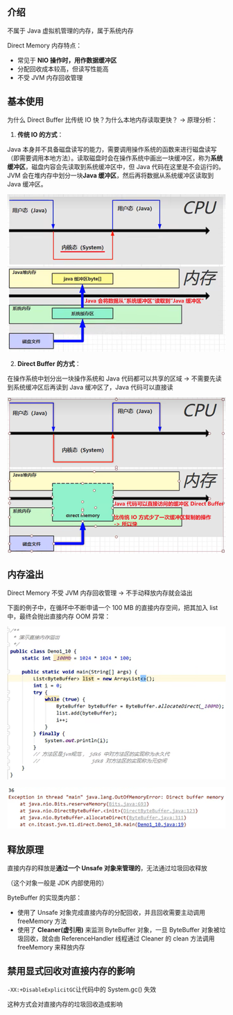 ## 介绍

不属于 Java 虚拟机管理的内存，属于系统内存

Direct Memory 内存特点：

- 常见于 **NIO 操作时，用作数据缓冲区**
- 分配回收成本较高，但读写性能高
- 不受 JVM 内存回收管理

## 基本使用

为什么 Direct Buffer 比传统 IO 快？为什么本地内存读取更快？
-> 原理分析：

1. **传统 IO 的方式**：

Java 本身并不具备磁盘读写的能力，需要调用操作系统的函数来进行磁盘读写（即需要调用本地方法）。读取磁盘时会在操作系统中画出一块缓冲区，称为**系统缓冲区**，磁盘内容会先读取到系统缓冲区中，但 Java 代码在这里是不会运行的。JVM 会在堆内存中划分一块**Java 缓冲区**，然后再将数据从系统缓冲区读取到 Java
缓冲区。

![alt text](image.png)

2. **Direct Buffer 的方式**：

在操作系统中划分出一块操作系统和 Java 代码都可以共享的区域
-> 不需要先读到系统缓冲区后再读到 Java 缓冲区了，Java 代码可以直接读

![alt text](image-1.png)

## 内存溢出

Direct Memory 不受 JVM 内存回收管理 -> 不手动释放内存就会溢出

下面的例子中，在循环中不断申请一个 100 MB 的直接内存空间，把其加入 list 中，最终会抛出直接内存 OOM 异常：

![alt text](image-2.png)

![alt text](image-3.png)

## 释放原理

直接内存的释放是**通过一个 Unsafe 对象来管理的**，无法通过垃圾回收释放

（这个对象一般是 JDK 内部使用的）

ByteBuffer 的实现类内部：

- 使用了 Unsafe 对象完成直接内存的分配回收，并且回收需要主动调用 freeMemory 方法
- 使用了 **Cleaner(虚引用)** 来监测 ByteBuffer 对象，一旦 ByteBuffer 对象被垃圾回收，就会由 ReferenceHandler 线程通过 Cleaner 的 clean 方法调用 freeMemory 来释放内存

## 禁用显式回收对直接内存的影响

```-XX:+DisableExplicitGC```让代码中的 System.gc() 失效

这种方式会对直接内存的垃圾回收造成影响